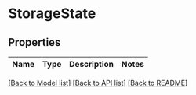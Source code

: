 # StorageState

## Properties
Name | Type | Description | Notes
------------ | ------------- | ------------- | -------------

[[Back to Model list]](../../README.md#documentation-of-the-models) [[Back to API list]](../../README.md#documentation) [[Back to README]](../../README.md)


